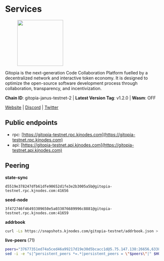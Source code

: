 # Services

<figure><img src="https://raw.githubusercontent.com/kj89/testnet_manuals/main/pingpub/logos/gitopia.png" width="150" alt=""><figcaption></figcaption></figure>

Gitopia is the next-generation Code Collaboration Platform fuelled by  a decentralized network and interactive token economy. It is designed  to optimize the open-source software development process through  collaboration, transparency, and incentivization.

**Chain ID**: gitopia-janus-testnet-2 | **Latest Version Tag**: v1.2.0 | **Wasm**: OFF

[Website](https://gitopia.com/) | [Discord](https://discord.gg/hFTXCGNYDZ) | [Twitter](https://twitter.com/gitopiaDAO)


## Public endpoints

* rpc: [https://gitopia-testnet.rpc.kjnodes.com](https://gitopia-testnet.rpc.kjnodes.com)
* api: [https://gitopia-testnet.api.kjnodes.com](https://gitopia-testnet.api.kjnodes.com)

## Peering

**state-sync**

```text
d5519e378247dfb61dfe90652d1fe3e2b3005a5b@gitopia-testnet.rpc.kjnodes.com:41656
```

**seed-node**

```text
3f472746f46493309650e5a033076689996c8881@gitopia-testnet.rpc.kjnodes.com:41659
```

**addrbook**
```bash
curl -Ls https://snapshots.kjnodes.com/gitopia-testnet/addrbook.json > $HOME/.gitopia/config/addrbook.json
```

**live-peers** (71)
```bash
peers="37677351ed74a5ced46a99217d19e30d5bcacc1d@5.75.147.138:26656,63381c5528ed8ca93f9ba31008a9630d21b29a97@142.132.152.46:46656,df5b61e51ab2f6c3bf1f3c387ba1586a84b41b25@141.95.65.26:27956,4432d927cd43ac192701830bed2ba589c6602a7e@165.227.148.44:26656,38f4e436b28b05850fa9b67cadf0700123cec094@45.10.154.166:26656,921348b18868c83bfc5375fc9860bb28aaaf0d0e@38.242.238.229:26656,995177c4b8c2b498de50483a614f9e30bf02e843@65.109.130.180:26656,d9b86c9459ac8bb4760d37095732ccd2746aca1f@65.21.131.215:26356,9684d6a5fbdac8dc075579dd719e3f78e6be97af@142.93.38.14:26656,1983d3cbcbc281232b5946ba9a2487e8f6976817@149.102.148.141:26656,7182dfadba43a9a3b35f6862e63f75be20c8b1db@95.217.214.125:41656,0c31077af45cb4f0424e58c91b0a917c36a90fd9@65.108.195.235:16656,33196fb0090d2de3671e36545d3425f641c9c0dc@65.109.70.4:41656,591318ade07c267271bb27790acec9e80dc1ce14@65.21.105.9:26656,72ba064143222cc699fe2e3830a52b43c18e1c2c@185.209.228.213:26656,c03e9f152bb1becc54d4424d02249135d39be09f@81.0.218.106:41656,ad33cf22f96e43448798686ed0f7428b8fdacf5b@5.161.90.174:656,af2e347c494fdc4bc9b8ebb69d946ae95c202977@134.209.189.7:26656,a510ea956fd1ccc786784d7c0f633889ce6cf618@168.119.124.130:41656,3b7845f8c8361c2f2de742473cd891c6e8cdeabf@83.171.249.159:656,19fb417249992ae8def277fb753656da318fe250@38.242.133.239:41656,09538ba6159f454a17d76501c59e23bad6fc9d3d@85.190.246.67:26656,5ffdc1788f68df5e8163d9bd0d71a4c4d3dec2e9@81.0.220.21:26656,7a65d4d8f7d62606839bfb8e4fb7168897488763@82.208.21.149:26656,fb0a1c5dbc329b1b0ae3dac6776df4eb5f2072f6@79.137.248.142:26656,f97115243c6291081b546e8d59f51e5ecede4168@149.102.155.225:26656,05182a9b6121c9fcbb493f9bb3843e20e076e479@38.242.231.113:656,0534e64a6df8a0ac7d032d3eff3587f5fd69ba37@65.108.206.118:60756,9bb344d83fc1fafc4bce6b8e4a95b82f37ac4f31@82.208.20.136:26656,73de34b1d08fdd58b5a5c0ec6d2560310c1ebe90@38.242.151.86:26656,53b421af01f3260e949d6a9c2dc09e3b1dbf9fb6@109.205.181.30:41656,5c2a752c9b1952dbed075c56c600c3a79b58c395@195.3.220.140:27036,e511a5b55979b7d630f016e2b15b513690fd3e33@185.239.209.124:656,5171aad5f862d474b36fc8049be3339068c96cc9@165.232.151.144:26656,e189c585d02d81a91112622c6c7ea3f6c8c7a591@64.227.98.226:26656,a8591524ebded3132f423771c0d91b77bdffad44@82.208.22.16:26656,399d4e19186577b04c23296c4f7ecc53e61080cb@34.126.132.161:26656,d3fe4d63101e72c4cc5fd1114b57d36b759c0402@164.92.72.200:26656,866ff69bfc3e29ceba85110bbcb437ba0c2f1e4f@185.192.97.104:41656,e79532749fb5dd95366f4568a7b2430d0e316fb5@84.46.255.163:26656,2e714e8854361967515a8b859f8f4b0d9b8d11e8@194.163.190.86:26656,f1ec809c278f10a4645f813e3aa55f8c7c26cb0b@82.208.21.65:26656,761a1c836718c25241d1c82ddb74510065394553@185.249.227.49:41656,4ceba74efb843cf10926a9ec757e4e2081d71e92@207.244.226.183:656,d8b769454c194bb389c3fe9fce976f3d6148c7c0@38.242.223.113:41656,c19da021d6bbdeccdd03453a021d7171e6e299d5@173.249.14.30:656,4e0e57bcac8aa2bc3188d5b7845eeee61a61f3f0@194.163.170.165:26656,f1a47d469460fb0a70b12d7739afbc0bf78eadda@78.47.195.69:656,93c4c73375b5f52020e7e7bd3f901ee28f07e6b7@109.123.243.66:41656,0eb70bf5e2403694109f9bba184570074c2dfdd5@38.242.235.255:26656,c09aa43e7149a6bf784d11867ebb4135996016d6@213.239.215.77:26656,95c692e6c36de3e437e03b6ceb323e75a00e2e71@74.208.245.188:41656,458a98d6293064bdf3d6f86e0e2aa87bbb450f07@75.119.144.48:656,481189b7e246f6c824a969482446c49abbfe76b8@161.97.172.147:26656,b6651c7b043ef4bdccd7906b0f06de2bbdfe8a60@193.46.243.75:26656,63f20bc935af661a2fb8d95c0c5eb8772e1c208a@103.107.183.89:26656,374da78901e59810277fc35482bce6e30953f488@80.79.6.155:41656,016b0e565abd496b9473b87ac41339251005d12e@194.163.167.163:41656,aba9c58344ec5e7dcd5ea1dc273d853e58b2ddd9@37.187.78.201:41656,926b47f8d786e544ec3a9200c61b5b04729a9d57@199.175.98.127:41656,edae8278cef6113e38af80504fb83cbf5eb0f023@165.232.129.242:26656,6ce7f9ea8e3019c50057f4eb2a0ed55e8eedf874@194.50.0.44:26656,f913588948afc0ad70440c42f17fbc50ba3cc0a6@5.182.33.79:26656,d804235e103d9f0cd86c00c4c445149bb5c38e6a@185.202.239.254:26656,5fb72a0bea398ce56fa20cd732623f98d774be7d@149.102.128.208:41656,e2be58a29887accfae3eba7a68147b99f1d3dd5d@65.108.150.175:26656,dbea2239b43c9e45913c22ad091abb8aaf7db469@190.2.146.152:33656,a6db1fd59ba556985431a1a1e7eaa4bc605fb06a@85.239.242.159:41656,4ed110a5b1ebad62d1e92e8cdabfc9160e2ca4db@65.109.92.148:46656,5d6dc79dab614c615f6cdab267c34267afb5dbe2@82.208.21.155:26656,a1fb8c68e24fd8d25955f58fb292474a672267c2@1.15.104.210:26656"
sed -i -e "s|^persistent_peers *=.*|persistent_peers = \"$peers\"|" $HOME/.gitopia/config/config.toml
```
